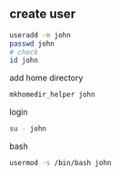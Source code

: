 ## create user

```sh
useradd -m john
passwd john
# check
id john
```


add home directory
```sh
mkhomedir_helper john
```

login
```sh
su - john
```


bash
```sh
usermod -s /bin/bash john
```
